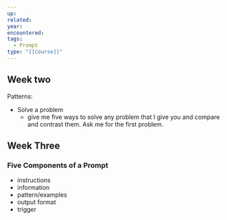 ```yaml
---
up: 
related: 
year: 
encountered: 
tags:
  - Prompt
type: "[[Course]]"
---
```


## Week two

Patterns:
 - Solve a problem
	 - give me five ways to solve any problem that I give you and compare and contrast them. Ask me for the first problem.
## Week Three
### Five Components of a Prompt
  - instructions
  - information
  - pattern/examples
  - output format
  - trigger